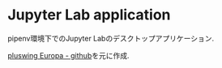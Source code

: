 # Jupyter Lab application

pipenv環境下でのJupyter Labのデスクトップアプリケーション. 

[pluswing Europa - github](https://github.com/pluswing/Europa)を元に作成.

